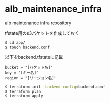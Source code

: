 # alb_maintenance_infra
alb maintenance infra repository

tfstate用のs3バケットを作成しておく

```bash
$ cd app/
$ touch backend.conf
```

以下をbackend.tfstateに記載

```
bucket = "[バケット名]"
key = "[キー名]"
region = "[リージョン名]"
```

```bash
$ terraform init -backend-config=backend.conf
$ terraform plan
$ terraform apply
```

